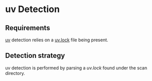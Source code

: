 # uv Detection
## Requirements
[uv](https://docs.astral.sh/uv/) detection relies on a [uv.lock](https://docs.astral.sh/uv/concepts/projects/layout/#the-lockfile) file being present.

## Detection strategy
uv detection is performed by parsing a <em>uv.lock</em> found under the scan directory.

